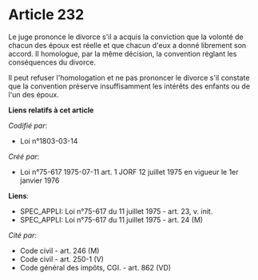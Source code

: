 # Article 232

Le juge prononce le divorce s'il a acquis la conviction que la volonté de chacun des époux est réelle et que chacun d'eux a
donné librement son accord. Il homologue, par la même décision, la convention réglant les conséquences du divorce.

Il peut refuser l'homologation et ne pas prononcer le divorce s'il constate que la convention préserve insuffisamment les
intérêts des enfants ou de l'un des époux.

**Liens relatifs à cet article**

_Codifié par_:

  - Loi n°1803-03-14

_Créé par_:

  - Loi n°75-617 1975-07-11 art. 1 JORF 12 juillet 1975 en vigueur le 1er janvier 1976

**Liens**:

  - SPEC_APPLI: Loi n°75-617 du 11 juillet 1975 - art. 23, v. init.
  - SPEC_APPLI: Loi n°75-617 du 11 juillet 1975 - art. 24 (M)

_Cité par_:

  - Code civil - art. 246 (M)
  - Code civil - art. 250-1 (V)
  - Code général des impôts, CGI. - art. 862 (VD)
